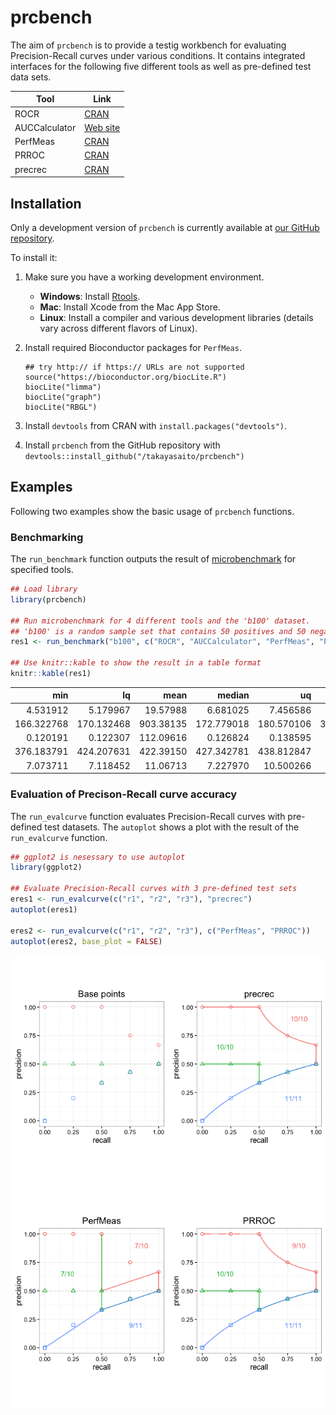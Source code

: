 <!-- README.md is generated from README.Rmd. Please edit that file -->
prcbench
========

The aim of `prcbench` is to provide a testig workbench for evaluating Precision-Recall curves under various conditions. It contains integrated interfaces for the following five different tools as well as pre-defined test data sets.

| Tool          | Link                                                     |
|---------------|----------------------------------------------------------|
| ROCR          | [CRAN](https://cran.r-project.org/web/packages/ROCR)     |
| AUCCalculator | [Web site](http://mark.goadrich.com/programs/AUC)        |
| PerfMeas      | [CRAN](https://cran.r-project.org/web/packages/PerfMeas) |
| PRROC         | [CRAN](https://cran.r-project.org/web/packages/PRROC)    |
| precrec       | [CRAN](https://cran.r-project.org/web/packages/precrec)  |

Installation
------------

Only a development version of `prcbench` is currently available at [our GitHub repository](https://github.com/takayasaito/prcbench).

To install it:

1.  Make sure you have a working development environment.
    -   **Windows**: Install [Rtools](http://cran.r-project.org/bin/windows/Rtools/).
    -   **Mac**: Install Xcode from the Mac App Store.
    -   **Linux**: Install a compiler and various development libraries (details vary across different flavors of Linux).

2.  Install required Bioconductor packages for `PerfMeas`.

        ## try http:// if https:// URLs are not supported
        source("https://bioconductor.org/biocLite.R")
        biocLite("limma")
        biocLite("graph")
        biocLite("RBGL")

3.  Install `devtools` from CRAN with `install.packages("devtools")`.

4.  Install `prcbench` from the GitHub repository with `devtools::install_github("/takayasaito/prcbench")`

Examples
--------

Following two examples show the basic usage of `prcbench` functions.

### Benchmarking

The `run_benchmark` function outputs the result of [microbenchmark](https://cran.r-project.org/web/packages/microbenchmark) for specified tools.

``` r
## Load library
library(prcbench)

## Run microbenchmark for 4 different tools and the 'b100' dataset.
## 'b100' is a random sample set that contains 50 positives and 50 negatives.
res1 <- run_benchmark("b100", c("ROCR", "AUCCalculator", "PerfMeas", "PRROC", "precrec"))

## Use knitr::kable to show the result in a table format
knitr::kable(res1)
```

|         min|          lq|       mean|      median|          uq|         max|  neval| tool          | sampset | toolset       |
|-----------:|-----------:|----------:|-----------:|-----------:|-----------:|------:|:--------------|:--------|:--------------|
|    4.531912|    5.179967|   19.57988|    6.681025|    7.456586|    74.04990|      5| ROCR          | b100    | ROCR          |
|  166.322768|  170.132468|  903.38135|  172.779018|  180.570106|  3827.10241|      5| AUCCalculator | b100    | AUCCalculator |
|    0.120191|    0.122307|  112.09616|    0.126824|    0.138595|   559.97287|      5| PerfMeas      | b100    | PerfMeas      |
|  376.183791|  424.207631|  422.39150|  427.342781|  438.812847|   445.41046|      5| PRROC         | b100    | PRROC         |
|    7.073711|    7.118452|   11.06713|    7.227970|   10.500266|    23.41525|      5| precrec       | b100    | precrec       |

### Evaluation of Precison-Recall curve accuracy

The `run_evalcurve` function evaluates Precision-Recall curves with pre-defined test datasets. The `autoplot` shows a plot with the result of the `run_evalcurve` function.

``` r
## ggplot2 is nesessary to use autoplot
library(ggplot2)

## Evaluate Precision-Recall curves with 3 pre-defined test sets
eres1 <- run_evalcurve(c("r1", "r2", "r3"), "precrec")
autoplot(eres1)

eres2 <- run_evalcurve(c("r1", "r2", "r3"), c("PerfMeas", "PRROC"))
autoplot(eres2, base_plot = FALSE)
```

![](README_files/figure-markdown_github/unnamed-chunk-2-1.png) ![](README_files/figure-markdown_github/unnamed-chunk-2-2.png)
